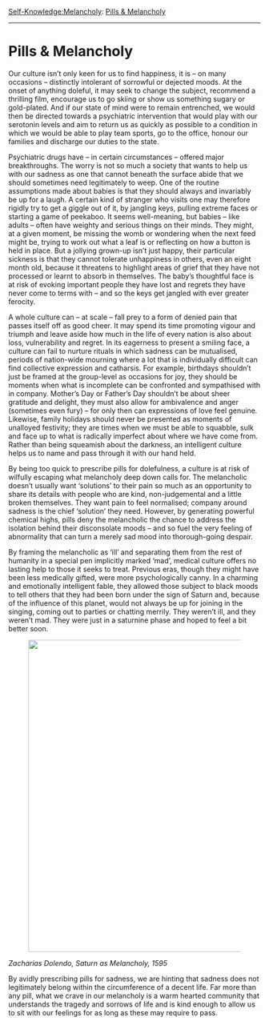 [Self-Knowledge:](https://www.theschooloflife.com/thebookoflife/category/self-knowledge/)[Melancholy](https://www.theschooloflife.com/thebookoflife/category/self-knowledge/melancholy/): [Pills & Melancholy](https://www.theschooloflife.com/thebookoflife/pills-melancholy/)

* * *

# Pills & Melancholy

Our culture isn’t only keen for us to find happiness, it is – on many occasions – distinctly intolerant of sorrowful or dejected moods. At the onset of anything doleful, it may seek to change the subject, recommend a thrilling film, encourage us to go skiing or show us something sugary or gold-plated. And if our state of mind were to remain entrenched, we would then be directed towards a psychiatric intervention that would play with our serotonin levels and aim to return us as quickly as possible to a condition in which we would be able to play team sports, go to the office, honour our families and discharge our duties to the state.

Psychiatric drugs have – in certain circumstances – offered major breakthroughs. The worry is not so much a society that wants to help us with our sadness as one that cannot beneath the surface abide that we should sometimes need legitimately to weep. One of the routine assumptions made about babies is that they should always and invariably be up for a laugh. A certain kind of stranger who visits one may therefore rigidly try to get a giggle out of it, by jangling keys, pulling extreme faces or starting a game of peekaboo. It seems well-meaning, but babies – like adults – often have weighty and serious things on their minds. They might, at a given moment, be missing the womb or wondering when the next feed might be, trying to work out what a leaf is or reflecting on how a button is held in place. But a jollying grown-up isn’t just happy, their particular sickness is that they cannot tolerate unhappiness in others, even an eight month old, because it threatens to highlight areas of grief that they have not processed or learnt to absorb in themselves. The baby’s thoughtful face is at risk of evoking important people they have lost and regrets they have never come to terms with – and so the keys get jangled with ever greater ferocity.

A whole culture can – at scale – fall prey to a form of denied pain that passes itself off as good cheer. It may spend its time promoting vigour and triumph and leave aside how much in the life of every nation is also about loss, vulnerability and regret. In its eagerness to present a smiling face, a culture can fail to nurture rituals in which sadness can be mutualised, periods of nation-wide mourning where a lot that is individually difficult can find collective expression and catharsis. For example, birthdays shouldn’t just be framed at the group-level as occasions for joy, they should be moments when what is incomplete can be confronted and sympathised with in company. Mother’s Day or Father’s Day shouldn’t be about sheer gratitude and delight, they must also allow for ambivalence and anger (sometimes even fury) – for only then can expressions of love feel genuine. Likewise, family holidays should never be presented as moments of unalloyed festivity; they are times when we must be able to squabble, sulk and face up to what is radically imperfect about where we have come from. Rather than being squeamish about the darkness, an intelligent culture helps us to name and pass through it with our hand held.

By being too quick to prescribe pills for dolefulness, a culture is at risk of wilfully escaping what melancholy deep down calls for. The melancholic doesn’t usually want ‘solutions’ to their pain so much as an opportunity to share its details with people who are kind, non-judgemental and a little broken themselves. They want pain to feel normalised; company around sadness is the chief ‘solution’ they need. However, by generating powerful chemical highs, pills deny the melancholic the chance to address the isolation behind their disconsolate moods – and so fuel the very feeling of abnormality that can turn a merely sad mood into thorough-going despair.

By framing the melancholic as ‘ill’ and separating them from the rest of humanity in a special pen implicitly marked ‘mad’, medical culture offers no lasting help to those it seeks to treat. Previous eras, though they might have been less medically gifted, were more psychologically canny. In a charming and emotionally intelligent fable, they allowed those subject to black moods to tell others that they had been born under the sign of Saturn and, because of the influence of this planet, would not always be up for joining in the singing, coming out to parties or chatting merrily. They weren’t ill, and they weren’t mad. They were just in a saturnine phase and hoped to feel a bit better soon.

<figure class="aligncenter is-resized"><img src="https://lh4.googleusercontent.com/pS3ysbRpqHtDszc-jYqWAt2CNQRHVA8NDZaxZVgFhaHt3trcKZLFb9nKm3XzTCPHpBYNy1QR55V14JP2MgfFY8Jni0Th4TBVGHxW-nTMjGAEuwJU0eF-y9yaxqX9a8qII16E2MJQ" alt="" width="455" height="624"></figure>

_Zacharias Dolendo, Saturn as Melancholy, 1595_

By avidly prescribing pills for sadness, we are hinting that sadness does not legitimately belong within the circumference of a decent life. Far more than any pill, what we crave in our melancholy is a warm hearted community that understands the tragedy and sorrows of life and is kind enough to allow us to sit with our feelings for as long as these may require to pass.
